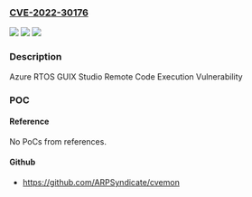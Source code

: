 ### [CVE-2022-30176](https://cve.mitre.org/cgi-bin/cvename.cgi?name=CVE-2022-30176)
![](https://img.shields.io/static/v1?label=Product&message=Azure%20Real%20Time%20Operating%20System%20GUIX&color=blue)
![](https://img.shields.io/static/v1?label=Version&message=6.0.0.0%3C%206.1.12.0%20&color=brighgreen)
![](https://img.shields.io/static/v1?label=Vulnerability&message=Remote%20Code%20Execution&color=brighgreen)

### Description

Azure RTOS GUIX Studio Remote Code Execution Vulnerability

### POC

#### Reference
No PoCs from references.

#### Github
- https://github.com/ARPSyndicate/cvemon

